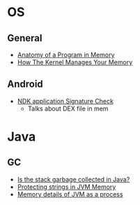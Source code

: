 # OS

## General

- [Anatomy of a Program in Memory](https://manybutfinite.com/post/anatomy-of-a-program-in-memory/)
- [How The Kernel Manages Your Memory](https://manybutfinite.com/post/how-the-kernel-manages-your-memory/)


## Android

- [NDK application Signature Check
](https://stackoverflow.com/questions/30650006/ndk-application-signature-check/30651431#30651431)
  - Talks about DEX file in mem

# Java

## GC

- [Is the stack garbage collected in Java?](https://stackoverflow.com/questions/2447504/is-the-stack-garbage-collected-in-java/2453943#2453943)
- [Protecting strings in JVM Memory](https://medium.com/@_west_on/protecting-strings-in-jvm-memory-84c365f8f01c)
- [Memory details of JVM as a process](https://stackoverflow.com/questions/41033209/memory-details-of-jvm-as-a-process)
